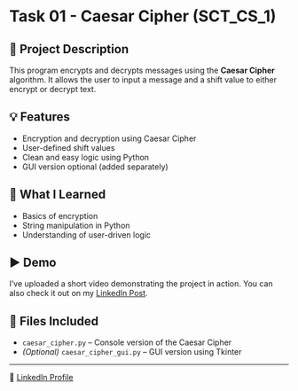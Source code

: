 # Task 01 - Caesar Cipher (SCT_CS_1)

## 🔐 Project Description
This program encrypts and decrypts messages using the **Caesar Cipher** algorithm. It allows the user to input a message and a shift value to either encrypt or decrypt text.

## 💡 Features
- Encryption and decryption using Caesar Cipher
- User-defined shift values
- Clean and easy logic using Python
- GUI version optional (added separately)

## 🧠 What I Learned
- Basics of encryption
- String manipulation in Python
- Understanding of user-driven logic

## ▶️ Demo
I’ve uploaded a short video demonstrating the project in action. You can also check it out on my [LinkedIn Post]([INSERT_LINK_HERE_AFTER_POSTING](https://www.linkedin.com/posts/nafeesathmisbha_skillcrafttechnology-cybersecurity-python-activity-7336339984485883904-EMS5?utm_source=share&utm_medium=member_desktop&rcm=ACoAAEEbjC8BmVhPAq9GjW-PCl3beMcHIe2Nd-w)).

## 📁 Files Included
- `caesar_cipher.py` – Console version of the Caesar Cipher
- *(Optional)* `caesar_cipher_gui.py` – GUI version using Tkinter

---

🔗 [LinkedIn Profile](https://www.linkedin.com/in/YOUR-LINKEDIN-USERNAME)
